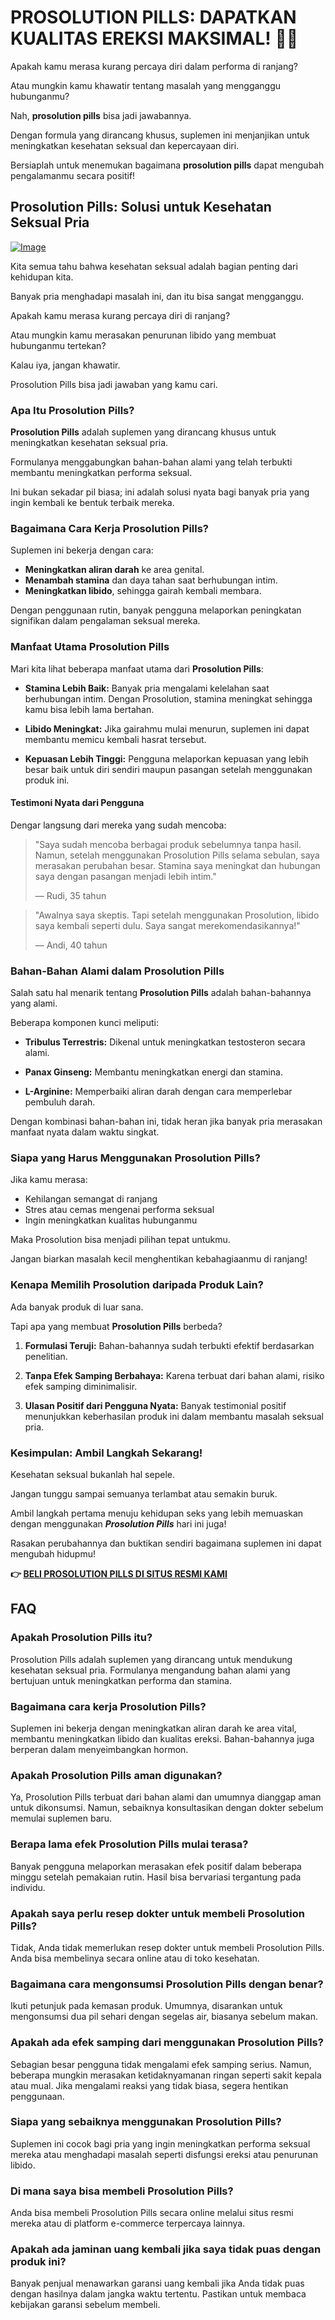 # PROSOLUTION PILLS: DAPATKAN KUALITAS EREKSI MAKSIMAL! 💪✨

Apakah kamu merasa kurang percaya diri dalam performa di ranjang?  

Atau mungkin kamu khawatir tentang masalah yang mengganggu hubunganmu?  

Nah, **prosolution pills** bisa jadi jawabannya.  

Dengan formula yang dirancang khusus, suplemen ini menjanjikan untuk meningkatkan kesehatan seksual dan kepercayaan diri.  

Bersiaplah untuk menemukan bagaimana **prosolution pills** dapat mengubah pengalamanmu secara positif!

## Prosolution Pills: Solusi untuk Kesehatan Seksual Pria

[![Image](https://www2.sellhealth.com/171/p1g9n002b.jpg)](https://gchaffi.com/pPQT7pjl)

Kita semua tahu bahwa kesehatan seksual adalah bagian penting dari kehidupan kita. 

Banyak pria menghadapi masalah ini, dan itu bisa sangat mengganggu.

Apakah kamu merasa kurang percaya diri di ranjang?

Atau mungkin kamu merasakan penurunan libido yang membuat hubunganmu tertekan?

Kalau iya, jangan khawatir. 

Prosolution Pills bisa jadi jawaban yang kamu cari.

### Apa Itu Prosolution Pills?

**Prosolution Pills** adalah suplemen yang dirancang khusus untuk meningkatkan kesehatan seksual pria. 

Formulanya menggabungkan bahan-bahan alami yang telah terbukti membantu meningkatkan performa seksual.

Ini bukan sekadar pil biasa; ini adalah solusi nyata bagi banyak pria yang ingin kembali ke bentuk terbaik mereka.

### Bagaimana Cara Kerja Prosolution Pills?

Suplemen ini bekerja dengan cara:

- **Meningkatkan aliran darah** ke area genital.
- **Menambah stamina** dan daya tahan saat berhubungan intim.
- **Meningkatkan libido**, sehingga gairah kembali membara.

Dengan penggunaan rutin, banyak pengguna melaporkan peningkatan signifikan dalam pengalaman seksual mereka.

### Manfaat Utama Prosolution Pills

Mari kita lihat beberapa manfaat utama dari **Prosolution Pills**:

- **Stamina Lebih Baik:** Banyak pria mengalami kelelahan saat berhubungan intim. Dengan Prosolution, stamina meningkat sehingga kamu bisa lebih lama bertahan.
  
- **Libido Meningkat:** Jika gairahmu mulai menurun, suplemen ini dapat membantu memicu kembali hasrat tersebut.
  
- **Kepuasan Lebih Tinggi:** Pengguna melaporkan kepuasan yang lebih besar baik untuk diri sendiri maupun pasangan setelah menggunakan produk ini.

#### Testimoni Nyata dari Pengguna

Dengar langsung dari mereka yang sudah mencoba:

> "Saya sudah mencoba berbagai produk sebelumnya tanpa hasil. Namun, setelah menggunakan Prosolution Pills selama sebulan, saya merasakan perubahan besar. Stamina saya meningkat dan hubungan saya dengan pasangan menjadi lebih intim." 
> 
> — Rudi, 35 tahun

> "Awalnya saya skeptis. Tapi setelah menggunakan Prosolution, libido saya kembali seperti dulu. Saya sangat merekomendasikannya!" 
> 
> — Andi, 40 tahun

### Bahan-Bahan Alami dalam Prosolution Pills

Salah satu hal menarik tentang **Prosolution Pills** adalah bahan-bahannya yang alami. 

Beberapa komponen kunci meliputi:

- **Tribulus Terrestris:** Dikenal untuk meningkatkan testosteron secara alami.
  
- **Panax Ginseng:** Membantu meningkatkan energi dan stamina.
  
- **L-Arginine:** Memperbaiki aliran darah dengan cara memperlebar pembuluh darah.

Dengan kombinasi bahan-bahan ini, tidak heran jika banyak pria merasakan manfaat nyata dalam waktu singkat.

### Siapa yang Harus Menggunakan Prosolution Pills?

Jika kamu merasa:

- Kehilangan semangat di ranjang
- Stres atau cemas mengenai performa seksual
- Ingin meningkatkan kualitas hubunganmu

Maka Prosolution bisa menjadi pilihan tepat untukmu.

Jangan biarkan masalah kecil menghentikan kebahagiaanmu di ranjang!

### Kenapa Memilih Prosolution daripada Produk Lain?

Ada banyak produk di luar sana. 

Tapi apa yang membuat **Prosolution Pills** berbeda? 

1. **Formulasi Teruji:** Bahan-bahannya sudah terbukti efektif berdasarkan penelitian.
   
2. **Tanpa Efek Samping Berbahaya:** Karena terbuat dari bahan alami, risiko efek samping diminimalisir.
   
3. **Ulasan Positif dari Pengguna Nyata:** Banyak testimonial positif menunjukkan keberhasilan produk ini dalam membantu masalah seksual pria.

### Kesimpulan: Ambil Langkah Sekarang!

Kesehatan seksual bukanlah hal sepele.

Jangan tunggu sampai semuanya terlambat atau semakin buruk.

Ambil langkah pertama menuju kehidupan seks yang lebih memuaskan dengan menggunakan ***Prosolution Pills*** hari ini juga!

Rasakan perubahannya dan buktikan sendiri bagaimana suplemen ini dapat mengubah hidupmu!



**👉 [BELI PROSOLUTION PILLS DI SITUS RESMI KAMI](https://gchaffi.com/pPQT7pjl)**

## FAQ

### Apakah Prosolution Pills itu?

Prosolution Pills adalah suplemen yang dirancang untuk mendukung kesehatan seksual pria. Formulanya mengandung bahan alami yang bertujuan untuk meningkatkan performa dan stamina.

### Bagaimana cara kerja Prosolution Pills?

Suplemen ini bekerja dengan meningkatkan aliran darah ke area vital, membantu meningkatkan libido dan kualitas ereksi. Bahan-bahannya juga berperan dalam menyeimbangkan hormon.

### Apakah Prosolution Pills aman digunakan?

Ya, Prosolution Pills terbuat dari bahan alami dan umumnya dianggap aman untuk dikonsumsi. Namun, sebaiknya konsultasikan dengan dokter sebelum memulai suplemen baru.

### Berapa lama efek Prosolution Pills mulai terasa?

Banyak pengguna melaporkan merasakan efek positif dalam beberapa minggu setelah pemakaian rutin. Hasil bisa bervariasi tergantung pada individu.

### Apakah saya perlu resep dokter untuk membeli Prosolution Pills?

Tidak, Anda tidak memerlukan resep dokter untuk membeli Prosolution Pills. Anda bisa membelinya secara online atau di toko kesehatan.

### Bagaimana cara mengonsumsi Prosolution Pills dengan benar?

Ikuti petunjuk pada kemasan produk. Umumnya, disarankan untuk mengonsumsi dua pil sehari dengan segelas air, biasanya sebelum makan.

### Apakah ada efek samping dari menggunakan Prosolution Pills?

Sebagian besar pengguna tidak mengalami efek samping serius. Namun, beberapa mungkin merasakan ketidaknyamanan ringan seperti sakit kepala atau mual. Jika mengalami reaksi yang tidak biasa, segera hentikan penggunaan.

### Siapa yang sebaiknya menggunakan Prosolution Pills?

Suplemen ini cocok bagi pria yang ingin meningkatkan performa seksual mereka atau menghadapi masalah seperti disfungsi ereksi atau penurunan libido.

### Di mana saya bisa membeli Prosolution Pills?

Anda bisa membeli Prosolution Pills secara online melalui situs resmi mereka atau di platform e-commerce terpercaya lainnya.

### Apakah ada jaminan uang kembali jika saya tidak puas dengan produk ini?

Banyak penjual menawarkan garansi uang kembali jika Anda tidak puas dengan hasilnya dalam jangka waktu tertentu. Pastikan untuk membaca kebijakan garansi sebelum membeli.